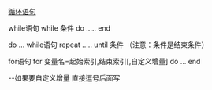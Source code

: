 [循环语句](file:///D:/Unity%20Lua/Lua%E8%AF%AD%E6%B3%95/Lua%E8%AF%AD%E6%B3%95/Lesson6_Loop.lua)

while语句
while 条件 do 
	..... 
end

do ... while语句
repeat 
	..... 
until 条件 （注意：条件是结束条件）

for语句
for 变量名=起始索引,结束索引[,自定义增量] do 
	... 
end

--如果要自定义增量 直接逗号后面写